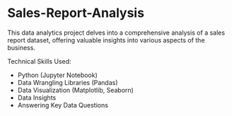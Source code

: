 # Sales-Report-Analysis

This data analytics project delves into a comprehensive analysis of a sales report dataset, offering valuable insights into various aspects of the business.

Technical Skills Used:

* Python (Jupyter Notebook)
* Data Wrangling Libraries (Pandas)
* Data Visualization (Matplotlib, Seaborn)
* Data Insights
* Answering Key Data Questions
